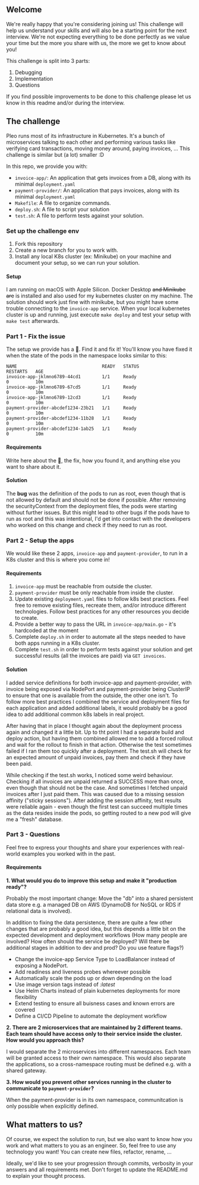## Welcome

We're really happy that you're considering joining us!
This challenge will help us understand your skills and will also be a starting point for the next interview.
We're not expecting everything to be done perfectly as we value your time but the more you share with us, the more we get to know about you!

This challenge is split into 3 parts:

1. Debugging
2. Implementation
3. Questions

If you find possible improvements to be done to this challenge please let us know in this readme and/or during the interview.

## The challenge

Pleo runs most of its infrastructure in Kubernetes.
It's a bunch of microservices talking to each other and performing various tasks like verifying card transactions, moving money around, paying invoices, ...
This challenge is similar but (a lot) smaller :D

In this repo, we provide you with:

- `invoice-app/`: An application that gets invoices from a DB, along with its minimal `deployment.yaml`
- `payment-provider/`: An application that pays invoices, along with its minimal `deployment.yaml`
- `Makefile`: A file to organize commands.
- `deploy.sh`: A file to script your solution
- `test.sh`: A file to perform tests against your solution.

### Set up the challenge env

1. Fork this repository
2. Create a new branch for you to work with.
3. Install any local K8s cluster (ex: Minikube) on your machine and document your setup, so we can run your solution.

#### Setup

I am running on macOS with Apple Silicon. Docker Desktop ~~and Minikube are~~ is installed and also used for my kubernetes cluster on my machine. The solution should work just fine with minikube, but you might have some trouble connecting to the `invoice-app` service.
When your local kubernetes cluster is up and running, just execute `make deploy` and test your setup with `make test` afterwards.

### Part 1 - Fix the issue

The setup we provide has a :bug:. Find it and fix it! You'll know you have fixed it when the state of the pods in the namespace looks similar to this:

```
NAME                                READY   STATUS                       RESTARTS   AGE
invoice-app-jklmno6789-44cd1        1/1     Ready                        0          10m
invoice-app-jklmno6789-67cd5        1/1     Ready                        0          10m
invoice-app-jklmno6789-12cd3        1/1     Ready                        0          10m
payment-provider-abcdef1234-23b21   1/1     Ready                        0          10m
payment-provider-abcdef1234-11b28   1/1     Ready                        0          10m
payment-provider-abcdef1234-1ab25   1/1     Ready                        0          10m
```

#### Requirements

Write here about the 🐛, the fix, how you found it, and anything else you want to share about it.

#### Solution

The **bug** was the definition of the pods to run as root, even though that is not allowed by default and should not be done if possible. After removing the securityContext from the deployment files, the pods were starting without further issues. But this might lead to other bugs if the pods have to run as root and this was intentional, I'd get into contact with the developers who worked on this change and check if they need to run as root.

### Part 2 - Setup the apps

We would like these 2 apps, `invoice-app` and `payment-provider`, to run in a K8s cluster and this is where you come in!

#### Requirements

1. `invoice-app` must be reachable from outside the cluster.
2. `payment-provider` must be only reachable from inside the cluster.
3. Update existing `deployment.yaml` files to follow k8s best practices. Feel free to remove existing files, recreate them, and/or introduce different technologies. Follow best practices for any other resources you decide to create.
4. Provide a better way to pass the URL in `invoice-app/main.go` - it's hardcoded at the moment
5. Complete `deploy.sh` in order to automate all the steps needed to have both apps running in a K8s cluster.
6. Complete `test.sh` in order to perform tests against your solution and get successful results (all the invoices are paid) via `GET invoices`.

#### Solution

I added service definitions for both invoice-app and payment-provider, with invoice being exposed via NodePort and payment-provider being ClusterIP to ensure that one is available from the outside, the other one isn't.
To follow more best practices I combined the service and deployment files for each application and added additional labels, it would probably be a good idea to add additional common k8s labels in real project.

After having that in place I thought again about the deployment process again and changed it a little bit. Up to tht point I had a separate build and deploy action, but having them combined allowed me to add a forced rollout and wait for the rollout to finish in that action. Otherwise the test sometimes failed if I ran them too quickly after a deployment.
The test.sh will check for an expected amount of unpaid invoices, pay them and check if they have been paid.

While checking if the test.sh works, I noticed some weird behaviour. Checking if all invoices are unpaid returned a SUCCESS more than once, even though that should not be the case. And sometimes I fetched unpaid invoices after I just paid them. This was caused due to a missing session affinity ("sticky sessions"). After adding the session affinity, test results were reliable again - even though the first test can succeed multiple times as the data resides inside the pods, so getting routed to a new pod will give me a "fresh" database.

### Part 3 - Questions

Feel free to express your thoughts and share your experiences with real-world examples you worked with in the past.

#### Requirements

**1. What would you do to improve this setup and make it "production ready"?**

Probably the most important change: Move the "db" into a shared persistent data store e.g. a managed DB on AWS (DynamoDB for NoSQL or RDS if relational data is involved).

In addition to fixing the data persistence, there are quite a few other changes that are probably a good idea, but this depends a little bit on the expected development and deployment workflows (How many people are involved? How often should the service be deployed? Will there be additional stages in addition to dev and prod? Do you use feature flags?)
- Change the invoice-app Service Type to LoadBalancer instead of exposing a NodePort.
- Add readiness and liveness probes whereever possible
- Automatically scale the pods up or down depending on the load
- Use image version tags instead of *:latest*
- Use Helm Charts instead of plain kubernetes deployments for more flexibility
- Extend testing to ensure all buisness cases and known errors are covered
- Define a CI/CD Pipeline to automate the deployment workflow



**2. There are 2 microservices that are maintained by 2 different teams. Each team should have access only to their service inside the cluster. How would you approach this?**

I would separate the 2 microservices into different namespaces. Each team will be granted access to their own namespace. This would also separate the applications, so a cross-namespace routing must be defined e.g. with a shared gateway.



**3. How would you prevent other services running in the cluster to communicate to `payment-provider`?**

When the payment-provider is in its own namespace, communitcation is only possible when explicitly defined. 

## What matters to us?

Of course, we expect the solution to run, but we also want to know how you work and what matters to you as an engineer.
So, feel free to use any technology you want!
You can create new files, refactor, rename, ...

Ideally, we'd like to see your progression through commits, verbosity in your answers and all requirements met.
Don't forget to update the README.md to explain your thought process.
